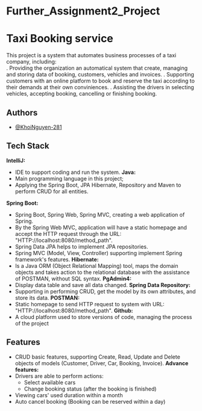 # Further_Assignment2_Project

# Taxi Booking service

This project is a system that automates business processes of a taxi company, including:  
. Providing the organization an automatical system that create, managing and storing data of booking, customers, vehicles and invoices. 
. Supporting customers with an online platform to book and reserve the taxi according to their demands at their own conviniences.
. Assisting the drivers in selecting vehicles, accepting booking, cancelling or finishing booking.

## Authors

- [@KhoiNguyen-281](https://github.com/KhoiNguyen-281)


## Tech Stack

**IntelliJ:**
- IDE to support coding and run the system.
**Java:** 
- Main programming language in this project;
- Applying the Spring Boot, JPA Hibernate, Repository and Maven to perform CRUD for all entities.

**Spring Boot:** 
- Spring Boot, Spring Web, Spring MVC, creating a web application of Spring.
- By the Spring Web MVC, application will have a static homepage and accept the HTTP request through the URL: "HTTP://localhost:8080/method_path".
- Spring Data JPA helps to implement JPA repositories.
- Spring MVC (Model, View, Controller) supporting implement Spring framework's features.
**Hibernate:**
- Is a Java ORM (Object Relational Mapping) tool, maps the domain objects and takes action to the relational database with the assistance of POSTMAN, without SQL syntax.
**PgAdmin4:**
- Display data table and save all data changed.
**Spring Data Repository:**
- Supporting in performing CRUD, get the model by its own attributes, and store its data.
**POSTMAN:**
- Static homepage to send HTTP request to system with URL: "HTTP://localhost:8080/method_path".
**Github:**
- A cloud platform used to store versions of code, managing the process of the project
## Features

- CRUD basic features, supporting Create, Read, Update and Delete objects of models (Customer, Driver, Car, Booking, Invoice).
**Advance features:**
- Drivers are able to perform actions: 
    - Select available cars
    - Change booking status (after the booking is finished)
- Viewing cars' used duration within a month
- Auto cancel booking (Booking can be reserved within a day)

